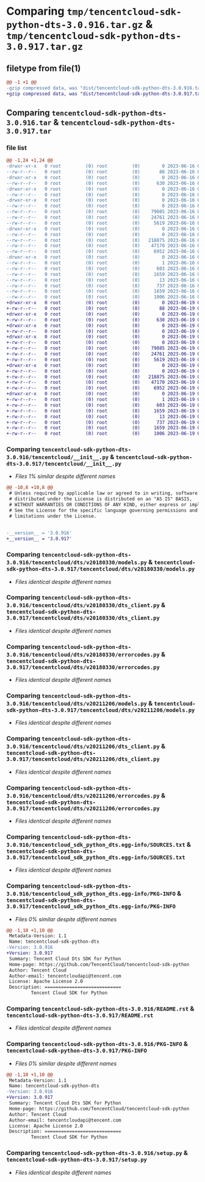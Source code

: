 # Comparing `tmp/tencentcloud-sdk-python-dts-3.0.916.tar.gz` & `tmp/tencentcloud-sdk-python-dts-3.0.917.tar.gz`

## filetype from file(1)

```diff
@@ -1 +1 @@
-gzip compressed data, was "dist/tencentcloud-sdk-python-dts-3.0.916.tar", last modified: Fri Jun 16 00:32:59 2023, max compression
+gzip compressed data, was "dist/tencentcloud-sdk-python-dts-3.0.917.tar", last modified: Mon Jun 19 00:24:24 2023, max compression
```

## Comparing `tencentcloud-sdk-python-dts-3.0.916.tar` & `tencentcloud-sdk-python-dts-3.0.917.tar`

### file list

```diff
@@ -1,24 +1,24 @@
-drwxr-xr-x   0 root         (0) root         (0)        0 2023-06-16 00:32:59.000000 tencentcloud-sdk-python-dts-3.0.916/
--rw-r--r--   0 root         (0) root         (0)       88 2023-06-16 00:32:59.000000 tencentcloud-sdk-python-dts-3.0.916/setup.cfg
-drwxr-xr-x   0 root         (0) root         (0)        0 2023-06-16 00:32:59.000000 tencentcloud-sdk-python-dts-3.0.916/tencentcloud/
--rw-r--r--   0 root         (0) root         (0)      630 2023-06-16 00:32:59.000000 tencentcloud-sdk-python-dts-3.0.916/tencentcloud/__init__.py
-drwxr-xr-x   0 root         (0) root         (0)        0 2023-06-16 00:32:59.000000 tencentcloud-sdk-python-dts-3.0.916/tencentcloud/dts/
--rw-r--r--   0 root         (0) root         (0)        0 2023-06-16 00:32:59.000000 tencentcloud-sdk-python-dts-3.0.916/tencentcloud/dts/__init__.py
-drwxr-xr-x   0 root         (0) root         (0)        0 2023-06-16 00:32:59.000000 tencentcloud-sdk-python-dts-3.0.916/tencentcloud/dts/v20180330/
--rw-r--r--   0 root         (0) root         (0)        0 2023-06-16 00:32:59.000000 tencentcloud-sdk-python-dts-3.0.916/tencentcloud/dts/v20180330/__init__.py
--rw-r--r--   0 root         (0) root         (0)    79085 2023-06-16 00:32:59.000000 tencentcloud-sdk-python-dts-3.0.916/tencentcloud/dts/v20180330/models.py
--rw-r--r--   0 root         (0) root         (0)    24761 2023-06-16 00:32:59.000000 tencentcloud-sdk-python-dts-3.0.916/tencentcloud/dts/v20180330/dts_client.py
--rw-r--r--   0 root         (0) root         (0)     5619 2023-06-16 00:32:59.000000 tencentcloud-sdk-python-dts-3.0.916/tencentcloud/dts/v20180330/errorcodes.py
-drwxr-xr-x   0 root         (0) root         (0)        0 2023-06-16 00:32:59.000000 tencentcloud-sdk-python-dts-3.0.916/tencentcloud/dts/v20211206/
--rw-r--r--   0 root         (0) root         (0)        0 2023-06-16 00:32:59.000000 tencentcloud-sdk-python-dts-3.0.916/tencentcloud/dts/v20211206/__init__.py
--rw-r--r--   0 root         (0) root         (0)   218875 2023-06-16 00:32:59.000000 tencentcloud-sdk-python-dts-3.0.916/tencentcloud/dts/v20211206/models.py
--rw-r--r--   0 root         (0) root         (0)    47170 2023-06-16 00:32:59.000000 tencentcloud-sdk-python-dts-3.0.916/tencentcloud/dts/v20211206/dts_client.py
--rw-r--r--   0 root         (0) root         (0)     6952 2023-06-16 00:32:59.000000 tencentcloud-sdk-python-dts-3.0.916/tencentcloud/dts/v20211206/errorcodes.py
-drwxr-xr-x   0 root         (0) root         (0)        0 2023-06-16 00:32:59.000000 tencentcloud-sdk-python-dts-3.0.916/tencentcloud_sdk_python_dts.egg-info/
--rw-r--r--   0 root         (0) root         (0)        1 2023-06-16 00:32:59.000000 tencentcloud-sdk-python-dts-3.0.916/tencentcloud_sdk_python_dts.egg-info/dependency_links.txt
--rw-r--r--   0 root         (0) root         (0)      603 2023-06-16 00:32:59.000000 tencentcloud-sdk-python-dts-3.0.916/tencentcloud_sdk_python_dts.egg-info/SOURCES.txt
--rw-r--r--   0 root         (0) root         (0)     1659 2023-06-16 00:32:59.000000 tencentcloud-sdk-python-dts-3.0.916/tencentcloud_sdk_python_dts.egg-info/PKG-INFO
--rw-r--r--   0 root         (0) root         (0)       13 2023-06-16 00:32:59.000000 tencentcloud-sdk-python-dts-3.0.916/tencentcloud_sdk_python_dts.egg-info/top_level.txt
--rw-r--r--   0 root         (0) root         (0)      737 2023-06-16 00:32:59.000000 tencentcloud-sdk-python-dts-3.0.916/README.rst
--rw-r--r--   0 root         (0) root         (0)     1659 2023-06-16 00:32:59.000000 tencentcloud-sdk-python-dts-3.0.916/PKG-INFO
--rw-r--r--   0 root         (0) root         (0)     1006 2023-06-16 00:32:59.000000 tencentcloud-sdk-python-dts-3.0.916/setup.py
+drwxr-xr-x   0 root         (0) root         (0)        0 2023-06-19 00:24:24.000000 tencentcloud-sdk-python-dts-3.0.917/
+-rw-r--r--   0 root         (0) root         (0)       88 2023-06-19 00:24:24.000000 tencentcloud-sdk-python-dts-3.0.917/setup.cfg
+drwxr-xr-x   0 root         (0) root         (0)        0 2023-06-19 00:24:24.000000 tencentcloud-sdk-python-dts-3.0.917/tencentcloud/
+-rw-r--r--   0 root         (0) root         (0)      630 2023-06-19 00:24:24.000000 tencentcloud-sdk-python-dts-3.0.917/tencentcloud/__init__.py
+drwxr-xr-x   0 root         (0) root         (0)        0 2023-06-19 00:24:24.000000 tencentcloud-sdk-python-dts-3.0.917/tencentcloud/dts/
+-rw-r--r--   0 root         (0) root         (0)        0 2023-06-19 00:24:24.000000 tencentcloud-sdk-python-dts-3.0.917/tencentcloud/dts/__init__.py
+drwxr-xr-x   0 root         (0) root         (0)        0 2023-06-19 00:24:24.000000 tencentcloud-sdk-python-dts-3.0.917/tencentcloud/dts/v20180330/
+-rw-r--r--   0 root         (0) root         (0)        0 2023-06-19 00:24:24.000000 tencentcloud-sdk-python-dts-3.0.917/tencentcloud/dts/v20180330/__init__.py
+-rw-r--r--   0 root         (0) root         (0)    79085 2023-06-19 00:24:24.000000 tencentcloud-sdk-python-dts-3.0.917/tencentcloud/dts/v20180330/models.py
+-rw-r--r--   0 root         (0) root         (0)    24761 2023-06-19 00:24:24.000000 tencentcloud-sdk-python-dts-3.0.917/tencentcloud/dts/v20180330/dts_client.py
+-rw-r--r--   0 root         (0) root         (0)     5619 2023-06-19 00:24:24.000000 tencentcloud-sdk-python-dts-3.0.917/tencentcloud/dts/v20180330/errorcodes.py
+drwxr-xr-x   0 root         (0) root         (0)        0 2023-06-19 00:24:24.000000 tencentcloud-sdk-python-dts-3.0.917/tencentcloud/dts/v20211206/
+-rw-r--r--   0 root         (0) root         (0)        0 2023-06-19 00:24:24.000000 tencentcloud-sdk-python-dts-3.0.917/tencentcloud/dts/v20211206/__init__.py
+-rw-r--r--   0 root         (0) root         (0)   218875 2023-06-19 00:24:24.000000 tencentcloud-sdk-python-dts-3.0.917/tencentcloud/dts/v20211206/models.py
+-rw-r--r--   0 root         (0) root         (0)    47170 2023-06-19 00:24:24.000000 tencentcloud-sdk-python-dts-3.0.917/tencentcloud/dts/v20211206/dts_client.py
+-rw-r--r--   0 root         (0) root         (0)     6952 2023-06-19 00:24:24.000000 tencentcloud-sdk-python-dts-3.0.917/tencentcloud/dts/v20211206/errorcodes.py
+drwxr-xr-x   0 root         (0) root         (0)        0 2023-06-19 00:24:24.000000 tencentcloud-sdk-python-dts-3.0.917/tencentcloud_sdk_python_dts.egg-info/
+-rw-r--r--   0 root         (0) root         (0)        1 2023-06-19 00:24:24.000000 tencentcloud-sdk-python-dts-3.0.917/tencentcloud_sdk_python_dts.egg-info/dependency_links.txt
+-rw-r--r--   0 root         (0) root         (0)      603 2023-06-19 00:24:24.000000 tencentcloud-sdk-python-dts-3.0.917/tencentcloud_sdk_python_dts.egg-info/SOURCES.txt
+-rw-r--r--   0 root         (0) root         (0)     1659 2023-06-19 00:24:24.000000 tencentcloud-sdk-python-dts-3.0.917/tencentcloud_sdk_python_dts.egg-info/PKG-INFO
+-rw-r--r--   0 root         (0) root         (0)       13 2023-06-19 00:24:24.000000 tencentcloud-sdk-python-dts-3.0.917/tencentcloud_sdk_python_dts.egg-info/top_level.txt
+-rw-r--r--   0 root         (0) root         (0)      737 2023-06-19 00:24:24.000000 tencentcloud-sdk-python-dts-3.0.917/README.rst
+-rw-r--r--   0 root         (0) root         (0)     1659 2023-06-19 00:24:24.000000 tencentcloud-sdk-python-dts-3.0.917/PKG-INFO
+-rw-r--r--   0 root         (0) root         (0)     1006 2023-06-19 00:24:24.000000 tencentcloud-sdk-python-dts-3.0.917/setup.py
```

### Comparing `tencentcloud-sdk-python-dts-3.0.916/tencentcloud/__init__.py` & `tencentcloud-sdk-python-dts-3.0.917/tencentcloud/__init__.py`

 * *Files 1% similar despite different names*

```diff
@@ -10,8 +10,8 @@
 # Unless required by applicable law or agreed to in writing, software
 # distributed under the License is distributed on an "AS IS" BASIS,
 # WITHOUT WARRANTIES OR CONDITIONS OF ANY KIND, either express or implied.
 # See the License for the specific language governing permissions and
 # limitations under the License.
 
 
-__version__ = '3.0.916'
+__version__ = '3.0.917'
```

### Comparing `tencentcloud-sdk-python-dts-3.0.916/tencentcloud/dts/v20180330/models.py` & `tencentcloud-sdk-python-dts-3.0.917/tencentcloud/dts/v20180330/models.py`

 * *Files identical despite different names*

### Comparing `tencentcloud-sdk-python-dts-3.0.916/tencentcloud/dts/v20180330/dts_client.py` & `tencentcloud-sdk-python-dts-3.0.917/tencentcloud/dts/v20180330/dts_client.py`

 * *Files identical despite different names*

### Comparing `tencentcloud-sdk-python-dts-3.0.916/tencentcloud/dts/v20180330/errorcodes.py` & `tencentcloud-sdk-python-dts-3.0.917/tencentcloud/dts/v20180330/errorcodes.py`

 * *Files identical despite different names*

### Comparing `tencentcloud-sdk-python-dts-3.0.916/tencentcloud/dts/v20211206/models.py` & `tencentcloud-sdk-python-dts-3.0.917/tencentcloud/dts/v20211206/models.py`

 * *Files identical despite different names*

### Comparing `tencentcloud-sdk-python-dts-3.0.916/tencentcloud/dts/v20211206/dts_client.py` & `tencentcloud-sdk-python-dts-3.0.917/tencentcloud/dts/v20211206/dts_client.py`

 * *Files identical despite different names*

### Comparing `tencentcloud-sdk-python-dts-3.0.916/tencentcloud/dts/v20211206/errorcodes.py` & `tencentcloud-sdk-python-dts-3.0.917/tencentcloud/dts/v20211206/errorcodes.py`

 * *Files identical despite different names*

### Comparing `tencentcloud-sdk-python-dts-3.0.916/tencentcloud_sdk_python_dts.egg-info/SOURCES.txt` & `tencentcloud-sdk-python-dts-3.0.917/tencentcloud_sdk_python_dts.egg-info/SOURCES.txt`

 * *Files identical despite different names*

### Comparing `tencentcloud-sdk-python-dts-3.0.916/tencentcloud_sdk_python_dts.egg-info/PKG-INFO` & `tencentcloud-sdk-python-dts-3.0.917/tencentcloud_sdk_python_dts.egg-info/PKG-INFO`

 * *Files 0% similar despite different names*

```diff
@@ -1,10 +1,10 @@
 Metadata-Version: 1.1
 Name: tencentcloud-sdk-python-dts
-Version: 3.0.916
+Version: 3.0.917
 Summary: Tencent Cloud Dts SDK for Python
 Home-page: https://github.com/TencentCloud/tencentcloud-sdk-python
 Author: Tencent Cloud
 Author-email: tencentcloudapi@tencent.com
 License: Apache License 2.0
 Description: ============================
         Tencent Cloud SDK for Python
```

### Comparing `tencentcloud-sdk-python-dts-3.0.916/README.rst` & `tencentcloud-sdk-python-dts-3.0.917/README.rst`

 * *Files identical despite different names*

### Comparing `tencentcloud-sdk-python-dts-3.0.916/PKG-INFO` & `tencentcloud-sdk-python-dts-3.0.917/PKG-INFO`

 * *Files 0% similar despite different names*

```diff
@@ -1,10 +1,10 @@
 Metadata-Version: 1.1
 Name: tencentcloud-sdk-python-dts
-Version: 3.0.916
+Version: 3.0.917
 Summary: Tencent Cloud Dts SDK for Python
 Home-page: https://github.com/TencentCloud/tencentcloud-sdk-python
 Author: Tencent Cloud
 Author-email: tencentcloudapi@tencent.com
 License: Apache License 2.0
 Description: ============================
         Tencent Cloud SDK for Python
```

### Comparing `tencentcloud-sdk-python-dts-3.0.916/setup.py` & `tencentcloud-sdk-python-dts-3.0.917/setup.py`

 * *Files identical despite different names*

